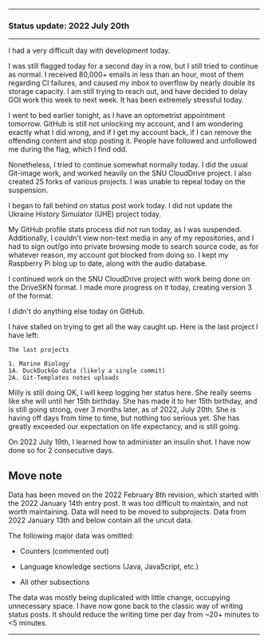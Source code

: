 
***

### Status update: 2022 July 20th

<!--
***

### Status update: 2022 January 14th

***
<!-- F#
F#

Comments
Print
Break
!-->

<!--
#### Counters
!-->

<!-- COUNTERS NEED UPDATE - JULY 30TH 2021 !-->

<!--
Topics
200 followers
Commit calendar hover redesign (forgot to write this for yesterday)
Slow Internet, rationing off certain uploads to save bandwidth and time
!-->

<!-- Verified on 2022 January 1st !-->

<!--🎂 **Days until 2 year GitHub :octocat: anniversary:** `a129` _(as of 2022 January 14th at 00:12:00 am to 11:59:59 pm)_ <!-- COUNTER #1 !-->

<!--:octocat: **GitHub consecutive day count:** `600` _(As of 2022 January 14th at 00:12:00 am to 11:59:59 pm)_ <!-- COUNTER #2 !-->

<!--🐧 **Linux desktop consecutive day count:** `555` _(as of 2022 January 14th at 00:12:00 am to 11:59:59)_  <!-- COUNTER #3 !-->

<!--🪟 **Windows 10 with GitHub consecutive day count:** `45` <!-- (Yes I am aware that the count messed up in the past 2 months. I haven't gotten to fixing it yet) !--> <!--_(as of 2020 July 9th at 00:12:00 am to 11:59:59)_  <!-- COUNTER #4 !-->

<!--🐧 **Ubuntu 20.04 with GitHub consecutive day count:** `555`  _(as of 2022 January 14th at 00:12:00 am to 11:59:59)_  <!-- COUNTER #5 !-->

<!--:atom: **Total amount of original GitHub repositories:** `1,669+o/1681+o` _(as of 2022 January 14th at 00:12:00 am to 11:59:59 pm)_ <!-- COUNTER #6 !-->

<!--_I have noted that GitHub rounds up the total number of each statistic, so when something reaches 50 after the kilo point (once it reaches 1000) it rounds up to the next kilo, so 1050 would be 1100, 1150 would be 1200, and so on._

:atom: o=organizations, total number of non-fork organization repositories: `115` _as of 2022 January 14th 00:12:00 am to 11:59:59 pm)_ <!-- COUNTER #7 !-->

<!--Organization repo count guide

Org repo (non-fork) count

Snap repos: 29 (formula: Org:Seanpm2001-snapcraft minus current.unforked minus 4) (verified count, as of July 21st 2021)

.github.io: 79 (80 when including seanpm2001/seanpm2001/github.io/) (formula: org:Seanpm2001-GitHub-Pages-Collection minus current.unforked minus 4) Verified count (as of July 9th 2021) unverified count (as of July 26th 2021)

Count verification needs to be re-checked - July 13th 2021 ((X1
Count verification needs to be re-checked - July 14th 2021 X2::
Count verification needs to be re-checked - July 15th 2021 X3::
Count verification needs to be re-checked - July 16th 2021 X4::
Count verification needs to be re-checked - July 17th 2021 X5))
No new data for this range, update count verification when ready

:electron: **Repositories created so far this month:** `57+o` _(as of 2022 January 14th at 00:12:00 am to 11:59:59 pm)_ <!-- COUNTER #8 !-->

<!--:shipit: **Organization count:** `770` _(as of 2022 January 14th at 00:12:00 am to 11:59:59 pm)_ <!-- COUNTER #9 !-->

<!--:electron: **Organizations created so far this month:** `10` _(as of 2022 January 14th at 00:12:00 am to 11:59:59 pm)_ <!-- COUNTER #10 !-->
<!--!-->

***

<!-- Todays notes
GitHub status notes 2022 July 20th

Still trying to continue as normal
80,000+ emails received in less than an hour regarding CI failures
Still trying to reach out
May have to delay GOI work this week to next week
Stressful day
Going to bed earlier, optometrist appointment tomorrow

What did I do wrong?
If I get my account back, can I remove the offending content and stop posting it?
Spammy label

Statements to tell GitHub tomorrow:

Users were still following me while I was flagged
I have 7 years worth of work on here, can I at least get it backed up first?
!-->
<!-- Todays additional notes

!-->


I had a very difficult day with development today. <!-- I am still struggling to stay caught up, but I am slowly getting there. It has been a struggle since 2021 December 28th. I made progress on getting caught up, but there are still some projects left. !-->

<!--
I worked on the WacOS project briefly yet again today, working on the following new repositories:

- WhyPadOS
- WhyPadOS 13
- WhyPadOS 14
- WhyPadOS 15
- WhyPadOS 16

I have been putting tons of work into WacOS lately. I made some small updates to the core WacOS source repository today. I created 8 new projects today, of which 6 were forks, and 2 were sources. !-->

<!-- Today was the day of the week where I create organizations. The majority of my time on GitHub went towards creating and documenting organizations. As usual, data for this can be found [here (`GitHub_Organization_Info`)](https://github.com/seanpm2001/GitHub_Organization_Info/)

I had to split the work into 2 parts today, I will finish tomorrow. My new laptops battery is starting to corrode after a little over a month of heavy usage. It is less than 1% corroded, so it isn't much of an issue yet.

<!-- I resumed work on the WacOS project again today, with a new subproject where I import various versions of the Swift programming language into the project. Originally, I finished adding version 4.1 of Swift into the repository today, and added version 2.0 of Python. This used up most of my time again today. The project is now complete for now. !-->

I was still flagged today for a second day in a row, but I still tried to continue as normal. I received 80,000+ emails in less than an hour, most of them regarding CI failures, and caused my inbox to overflow by nearly double its storage capacity. I am still trying to reach out, and have decided to delay GOI work this week to next week. It has been extremely stressful today.

I went to bed earlier tonight, as I have an optometrist appointment tomorrow. GitHub is still not unlocking my account, and I am wondering exactly what I did wrong, and if I get my account back, if I can remove the offending content and stop posting it. People have followed and unfollowed me during the flag, which I find odd.

Nonetheless, I tried to continue somewhat normally today. I did the usual Git-image work, and worked heavily on the SNU CloudDrive project. I also created 25 forks of various projects. I was unable to repeal today on the suspension.

<!-- I also worked on 3 `Learn` repositories today, which includes:

- [`Learn Elm`](https://github.com/seanpm2001/Learn-Elm/)
- [`Learn Nim`](https://github.com/seanpm2001/Learn-Nim/)
- [`Learn Svelte`](https://github.com/seanpm2001/Learn-Svelte/) - New repository from today.
!-->

<!-- I finished the GitHub organization info week 24 workload later today, but mostly did MEDOS work today. There was a brief Internet slowdown as I finished batch 15-18 of AdCom images, and batches 1-3 of Tree WOrld images. I am still falling behind on status post work today, but I got caught back up on most other work. I have been doing mass license and project language file work. I did not get to get caught back up on my status post work today. !--> I began to fall behind on status post work today. I did not update the Ukraine History Simulator (UHE) project today.

My GitHub profile stats process did not run today, as I was suspended. Additionally, I couldn't view non-text media in any of my repositories, and I had to sign out/go into private browsing mode to search source code, as for whatever reason, my account got blocked from doing so. <!-- I also added some assets to my graphic design repository today. !--> <!-- I also added several new graphic design assets to my graphic design repository. !--> I kept my Raspberry Pi blog up to date, along with the audio database.

I continued work on the SNU CloudDrive project with work being done on the DriveSKN format. I made more progress on it today, creating version 3 of the format.

<!-- I recently ordered another new laptop, we got refunded for Dell's failure, and I went with System76. It was a mistake to NOT go with them for all these years. They outperformed Dell on day 1 (price) and then in less than 24 hours, the laptop was already built, and was on its way. What Dell couldn't do in 90+ days, System76 did in less than 24 hours. !--> <!-- I created 9 repositories today, 3 of them are forks, the other 6 were WacOS subsystem home repositories. !-->

I didn't do anything else today on GitHub.

<!-- I fell behind on Git-image work (part A & B) !-->

<!--
Today was day 15 of getting back into the project of archiving my programming language knowledge. I only updated the main [Learn](https://github.com/seanpm200/Learn/), I did not update any of the projects other repositories today.
!-->

<!-- Today was day 12 of getting back into the project of archiving my programming language knowledge. I updated the main [Learn](https://github.com/seanpm200/Learn/) project, although I didn't create any new repositories in this category today.!--> <!-- and created repositories for showcasing my knowledge of the following 8 programming langages:

- [x] Isabelle
- [x] Io
- [x] ImageJ
- [x] Inno Setup
- [x] INI
- [x] Inform
- [x] Idris
- [x] IDL
!-->

<!--
I updated the following `learn` language repositories today:

- [x] ImageJ
- [x] Io
- [x] Isabelle
!-->

<!-- I didn't update any other `learn` repositories today. !-->
<!-- I also did mass `IGNORE.md` file deletion in my GitHub image repository again today. !-->

I have stalled on trying to get all the way caught up. Here is the last project I have left:

```text
The last projects

1. Marine Biology
1A. DuckDuckGo data (likely a single commit)
2A. Git-Templates notes uploads
```

Milly is still doing OK, I will keep logging her status here. She really seems like she will until her 15th birthday. She has made it to her 15th birthday, and is still going strong, over 3 months later, as of 2022, July 20th. She is having off days from time to time, but nothing too serious yet. She has greatly exceeded our expectation on life expectancy, and is still going.

On 2022 July 19th, I learned how to administer an insulin shot. I have now done so for 2 consecutive days.

## Move note

Data has been moved on the 2022 February 8th revision, which started with the 2022 January 14th entry post. It was too difficult to maintain, and not worth maintaining. Data will need to be moved to subprojects. Data from 2022 January 13th and below contain all the uncut data.

The following major data was omitted:

- Counters (commented out)

- Language knowledge sections (Java, JavaScript, etc.)

- All other subsections

The data was mostly being duplicated with little change, occupying unnecessary space. I have now gone back to the classic way of writing status posts. It should reduce the writing time per day from ~20+ minutes to <5 minutes.

***
